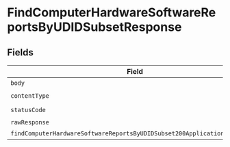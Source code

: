 # FindComputerHardwareSoftwareReportsByUDIDSubsetResponse


## Fields

| Field                                                                                                                                                             | Type                                                                                                                                                              | Required                                                                                                                                                          | Description                                                                                                                                                       |
| ----------------------------------------------------------------------------------------------------------------------------------------------------------------- | ----------------------------------------------------------------------------------------------------------------------------------------------------------------- | ----------------------------------------------------------------------------------------------------------------------------------------------------------------- | ----------------------------------------------------------------------------------------------------------------------------------------------------------------- |
| `body`                                                                                                                                                            | *Uint8Array*                                                                                                                                                      | :heavy_minus_sign:                                                                                                                                                | N/A                                                                                                                                                               |
| `contentType`                                                                                                                                                     | *string*                                                                                                                                                          | :heavy_check_mark:                                                                                                                                                | N/A                                                                                                                                                               |
| `statusCode`                                                                                                                                                      | *number*                                                                                                                                                          | :heavy_check_mark:                                                                                                                                                | N/A                                                                                                                                                               |
| `rawResponse`                                                                                                                                                     | [AxiosResponse>](https://axios-http.com/docs/res_schema)                                                                                                          | :heavy_minus_sign:                                                                                                                                                | N/A                                                                                                                                                               |
| `findComputerHardwareSoftwareReportsByUDIDSubset200ApplicationJSONObject`                                                                                         | [FindComputerHardwareSoftwareReportsByUDIDSubset200ApplicationJSON](../../models/operations/findcomputerhardwaresoftwarereportsbyudidsubset200applicationjson.md) | :heavy_minus_sign:                                                                                                                                                | OK                                                                                                                                                                |
